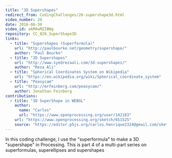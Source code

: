 ```yaml
---
title: "3D Supershapes"
redirect_from: CodingChallenges/26-supershape3d.html
video_number: 26
date: 2016-06-30
video_id: akM4wMZIBWg
repository: CC_026_SuperShape3D
links:
  - title: "Supershapes (Superformula)"
    url: "http://paulbourke.net/geometry/supershape/"
    author: "Paul Bourke"
  - title: "3D Supershapes"
    url: "http://www.syedrezaali.com/3d-supershapes/"
    author: "Reza Ali"
  - title: "Spherical Coordinates System on Wikipedia"
    url: "https://en.wikipedia.org/wiki/Spherical_coordinate_system"
  - title: "Peasycam"
    url: "http://mrfeinberg.com/peasycam/"
    author: Jonathan Feinberg
contributions:
  - title: "3D SuperShape in WEBGL"
    author:
      name: "Carlos"
      url: "https://www.openprocessing.org/user/142183"
    url: "https://www.openprocessing.org/sketch/651525"
    source: "https://editor.p5js.org/carlos.henrique2324@gmail.com/sketches/HJF28pVME"
---
```


In this coding challenge, I use the "superformula" to make a 3D "supershape" in Processing.  This is part 4 of a multi-part series on superformulas, superellipses and supershapes
